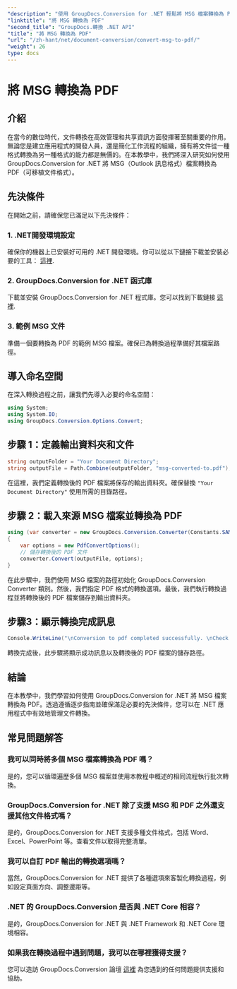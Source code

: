 ```yaml
---
"description": "使用 GroupDocs.Conversion for .NET 輕鬆將 MSG 檔案轉換為 PDF。按照我們的逐步指南，實現無縫文件管理。"
"linktitle": "將 MSG 轉換為 PDF"
"second_title": "GroupDocs.轉換 .NET API"
"title": "將 MSG 轉換為 PDF"
"url": "/zh-hant/net/document-conversion/convert-msg-to-pdf/"
"weight": 26
type: docs
---
```

# 將 MSG 轉換為 PDF

## 介紹
在當今的數位時代，文件轉換在高效管理和共享資訊方面發揮著至關重要的作用。無論您是建立應用程式的開發人員，還是簡化工作流程的組織，擁有將文件從一種格式轉換為另一種格式的能力都是無價的。在本教學中，我們將深入研究如何使用 GroupDocs.Conversion for .NET 將 MSG（Outlook 訊息格式）檔案轉換為 PDF（可移植文件格式）。
## 先決條件
在開始之前，請確保您已滿足以下先決條件：
### 1. .NET開發環境設定
確保你的機器上已安裝好可用的 .NET 開發環境。你可以從以下鏈接下載並安裝必要的工具： [這裡](https://dotnet。microsoft.com/download).
### 2. GroupDocs.Conversion for .NET 函式庫
下載並安裝 GroupDocs.Conversion for .NET 程式庫。您可以找到下載鏈接 [這裡](https://releases。groupdocs.com/conversion/net/).
### 3. 範例 MSG 文件
準備一個要轉換為 PDF 的範例 MSG 檔案。確保已為轉換過程準備好其檔案路徑。

## 導入命名空間
在深入轉換過程之前，讓我們先導入必要的命名空間：
```csharp
using System;
using System.IO;
using GroupDocs.Conversion.Options.Convert;
```

## 步驟 1：定義輸出資料夾和文件
```csharp
string outputFolder = "Your Document Directory";
string outputFile = Path.Combine(outputFolder, "msg-converted-to.pdf");
```
在這裡，我們定義轉換後的 PDF 檔案將保存的輸出資料夾。確保替換 `"Your Document Directory"` 使用所需的目錄路徑。
## 步驟 2：載入來源 MSG 檔案並轉換為 PDF
```csharp
using (var converter = new GroupDocs.Conversion.Converter(Constants.SAMPLE_MSG))
{
    var options = new PdfConvertOptions();
    // 儲存轉換後的 PDF 文件
    converter.Convert(outputFile, options);
}
```
在此步驟中，我們使用 MSG 檔案的路徑初始化 GroupDocs.Conversion Converter 類別。然後，我們指定 PDF 格式的轉換選項。最後，我們執行轉換過程並將轉換後的 PDF 檔案儲存到輸出資料夾。
## 步驟3：顯示轉換完成訊息
```csharp
Console.WriteLine("\nConversion to pdf completed successfully. \nCheck output in {0}", outputFolder);
```
轉換完成後，此步驟將顯示成功訊息以及轉換後的 PDF 檔案的儲存路徑。

## 結論
在本教學中，我們學習如何使用 GroupDocs.Conversion for .NET 將 MSG 檔案轉換為 PDF。透過遵循逐步指南並確保滿足必要的先決條件，您可以在 .NET 應用程式中有效地管理文件轉換。
## 常見問題解答
### 我可以同時將多個 MSG 檔案轉換為 PDF 嗎？
是的，您可以循環遍歷多個 MSG 檔案並使用本教程中概述的相同流程執行批次轉換。
### GroupDocs.Conversion for .NET 除了支援 MSG 和 PDF 之外還支援其他文件格式嗎？
是的，GroupDocs.Conversion for .NET 支援多種文件格式，包括 Word、Excel、PowerPoint 等。查看文件以取得完整清單。
### 我可以自訂 PDF 輸出的轉換選項嗎？
當然，GroupDocs.Conversion for .NET 提供了各種選項來客製化轉換過程，例如設定頁面方向、調整邊距等。
### .NET 的 GroupDocs.Conversion 是否與 .NET Core 相容？
是的，GroupDocs.Conversion for .NET 與 .NET Framework 和 .NET Core 環境相容。
### 如果我在轉換過程中遇到問題，我可以在哪裡獲得支援？
您可以造訪 GroupDocs.Conversion 論壇 [這裡](https://forum.groupdocs.com/c/conversion/11) 為您遇到的任何問題提供支援和協助。